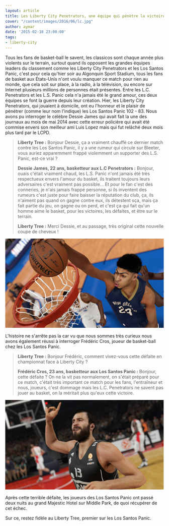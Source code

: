 ```yaml
---
layout: article
title: Les Liberty City Penetrators, une équipe qui pénètre la victoire
cover: "/content/images/2016/06/lc.jpg"
author: aymar
date: '2015-02-18 23:00:00'
tags:
- liberty-city
---
```


Tous les fans de basket-ball le savent, les classicos sont chaque année plus violents sur le terrain, surtout quand ils opposent les grandes équipes leaders du classement comme les Liberty City Penetrators et les Los Santos Panic, c'est pour cela qu'hier soir au Algonquin Sport Stadium, tous les fans de basket aux États-Unis n'ont voulu manquer ce match pour rien au monde, que cela soit sur place, à la radio, à la télévision, ou encore sur Internet plusieurs millions de personnes était présentes. Entre les L.C. Penetrators et les L.S. Panic cela n'a jamais été le grand amour, ces deux équipes se font la guerre depuis leur création. Hier, les Liberty City Penetrators, qui jouaient à domicile, ont eu l'honneur et le plaisir de pénétrer (comme leur nom l'indique) les Los Santos Panic 102 - 83. Nous avons pu interroger le célèbre Dessie James qui avait fait la une des journaux au mois de mai 2014 avec cette erreur policière qui avait été commise envers son meilleur ami Luis Lopez mais qui fut relâché deux mois plus tard par le LCPD.

> **Liberty Tree :** Bonjour Dessie, ça a vraiment chauffé ce dernier match contre les Los Santos Panic, il y a une rumeur qui circule sur Bleeter, vous auriez apparemment frappé violemment un supporter des L.S. Panic, est-ce vrai ?
> 
> **Dessie James, 22 ans, basketteur aux L.C Penetrators :** Bonjour, ouais c'était vraiment chaud, les L.S. Panic n'ont jamais été très respectueux envers l'amour du basket, ils traitent toujours leurs adversaires c'est vraiment pas possible... Et pour le fan c'est des conneries, je n'ais jamais frappé personne, si ils inventent des rumeurs c'est juste pour faire baisser la réputation du club, ça, ils n'aiment pas quand on gagne contre eux, ils détestent sça, mais ça fait partie du jeu, on gagne ou on perd, et c'est ça qui fait qu'un homme aime le basket, pour les victoires, les défaites, et être sur le terrain.
> 
> **Liberty Tree :** Merci Dessie, et au passage, très original cette nouvelle coupe de cheveux !

![Dessie James marque un panier au match des L.C. Penetrators contre les Vice City Magic.](  /content/images/2016/06/nba_0.jpg)

L'histoire ne s'arrête pas la car vu que nous sommes très curieux nous avons également réussi à interroger Frédéric Cros, joueur de basket-ball chez les Los Santos Panic.

> **Liberty Tree :** Bonjour Frédéric, comment vivez-vous cette défaite en championnat face à Liberty City ?
> 
> **Frédéric Cros, 23 ans, basketteur aux Los Santos Panic :** Bonjour, cette défaite ? On ne la vit pas normalement, on s'était préparé pour ce match, c'était très important ce match pour les fans, l'entraîneur et nous, joueurs, c'est dommage mais les L.C. Penetrators ne savent pas jouer au basket, on la méritait plus qu'eux cette victoire.

![Frédéric Cros joue un match contre les San Fierro Sporting.](  /content/images/2016/06/mp.jpg)

Après cette terrible défaite, les joueurs des Los Santos Panic ont passé deux nuits au grand Majestic Hotel sur Middle Park, de quoi récupérer de cet échec.

Sur ce, restez fidèle au Liberty Tree, premier sur les Los Santos Panic.

<!--kg-card-end: markdown-->
